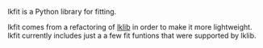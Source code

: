 lkfit is a Python library for fitting.

lkfit comes from a refactoring of [lklib](https://test.pypi.org/project/lklib/)
in order to make it more lightweight. lkfit currently includes just a a few fit
funtions that were supported by lklib.
